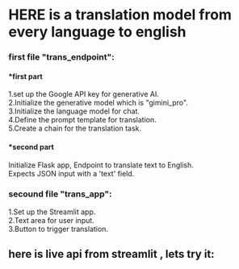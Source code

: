 # HERE is a translation model from every language to english
### first file "trans_endpoint":
#### *first part
1.set up the Google API key for generative AI. <br>
2.Initialize the generative model which is "gimini_pro".<br>
3.Initialize the language model for chat.<br>
4.Define the prompt template for translation.<br>
5.Create a chain for the translation task.<br>
#### *second part
Initialize Flask app,
Endpoint to translate text to English.<br>
Expects JSON input with a 'text' field.<br>

### secound file "trans_app":
1.Set up the Streamlit app. <br>
2.Text area for user input.<br>
3.Button to trigger translation.<br>

## here is live api from streamlit , lets try it:

